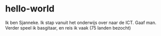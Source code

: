 # hello-world

Ik ben Sjanneke. Ik stap vanuit het onderwijs over naar de ICT. Gaaf man. Verder speel ik basgitaar, en reis ik vaak (75 landen bezocht)
